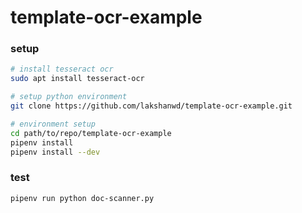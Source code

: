 # template-ocr-example

### setup
```sh
# install tesseract ocr
sudo apt install tesseract-ocr

# setup python environment
git clone https://github.com/lakshanwd/template-ocr-example.git

# environment setup
cd path/to/repo/template-ocr-example
pipenv install
pipenv install --dev
```

### test
```sh
pipenv run python doc-scanner.py
```